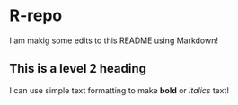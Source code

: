 # R-repo

I am makig some edits to this README using Markdown!

## This is a level 2 heading

I can use simple text formatting to make **bold** or *italics* text!
